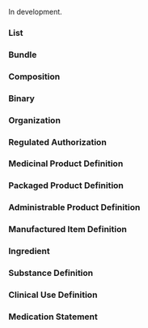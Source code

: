 In development.


### List


### Bundle


### Composition


### Binary


### Organization


### Regulated Authorization


### Medicinal Product Definition


### Packaged Product Definition


### Administrable Product Definition


### Manufactured Item Definition


### Ingredient


### Substance Definition


### Clinical Use Definition


### Medication Statement

